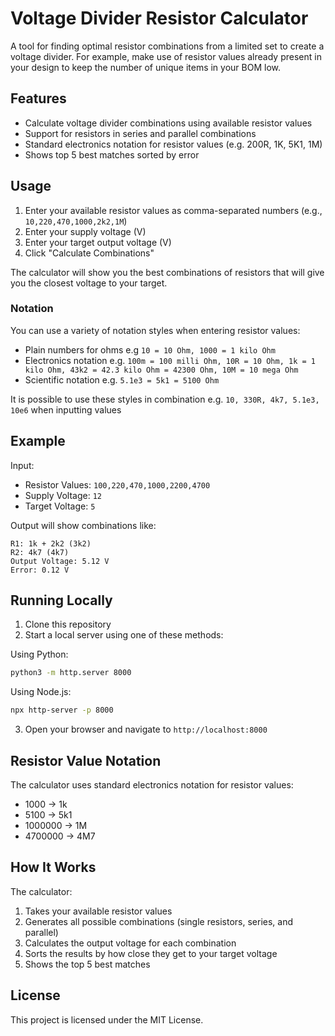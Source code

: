# Voltage Divider Resistor Calculator

A tool for finding optimal resistor combinations from a limited set to create a voltage divider. For example, make use of resistor values already present in your design to keep the number of unique items in your BOM low.

## Features

- Calculate voltage divider combinations using available resistor values
- Support for resistors in series and parallel combinations
- Standard electronics notation for resistor values (e.g. 200R, 1K, 5K1, 1M)
- Shows top 5 best matches sorted by error

## Usage

1. Enter your available resistor values as comma-separated numbers (e.g., `10,220,470,1000,2k2,1M`)
2. Enter your supply voltage (V)
3. Enter your target output voltage (V)
4. Click "Calculate Combinations"

The calculator will show you the best combinations of resistors that will give you the closest voltage to your target.

### Notation

You can use a variety of notation styles when entering resistor values:
- Plain numbers for ohms e.g `10 = 10 Ohm, 1000 = 1 kilo Ohm`
- Electronics notation e.g. `100m = 100 milli Ohm, 10R = 10 Ohm, 1k = 1 kilo Ohm, 43k2 = 42.3 kilo Ohm = 42300 Ohm, 10M = 10 mega Ohm`
- Scientific notation e.g. `5.1e3 = 5k1 = 5100 Ohm`

It is possible to use these styles in combination e.g. `10, 330R, 4k7, 5.1e3, 10e6` when inputting values

## Example

Input:
- Resistor Values: `100,220,470,1000,2200,4700`
- Supply Voltage: `12`
- Target Voltage: `5`

Output will show combinations like:
```
R1: 1k + 2k2 (3k2)
R2: 4k7 (4k7)
Output Voltage: 5.12 V
Error: 0.12 V
```

## Running Locally

1. Clone this repository
2. Start a local server using one of these methods:

Using Python:
```bash
python3 -m http.server 8000
```

Using Node.js:
```bash
npx http-server -p 8000
```

3. Open your browser and navigate to `http://localhost:8000`

## Resistor Value Notation

The calculator uses standard electronics notation for resistor values:
- 1000 → 1k
- 5100 → 5k1
- 1000000 → 1M
- 4700000 → 4M7

## How It Works

The calculator:
1. Takes your available resistor values
2. Generates all possible combinations (single resistors, series, and parallel)
3. Calculates the output voltage for each combination
4. Sorts the results by how close they get to your target voltage
5. Shows the top 5 best matches


## License

This project is licensed under the MIT License.


